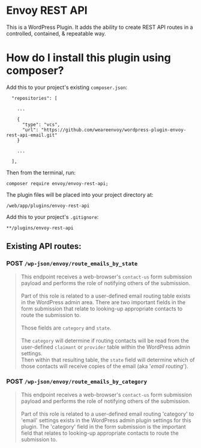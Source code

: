 # Envoy REST API

This is a WordPress Plugin.
It adds the ability to create REST API routes in a controlled, contained, & repeatable way.

# How do I install this plugin using composer?

Add this to your project's existing `composer.json`:
```
  "repositories": [

    ...

    {
      "type": "vcs",
      "url": "https://github.com/weareenvoy/wordpress-plugin-envoy-rest-api-email.git"
    }

    ...

  ],
```

Then from the terminal, run:

```
composer require envoy/envoy-rest-api;
```

The plugin files will be placed into your project directory at:
```
/web/app/plugins/envoy-rest-api
```

Add this to your project's `.gitignore`:

```
**/plugins/envoy-rest-api
```

## Existing API routes:

### __POST__ `/wp-json/envoy/route_emails_by_state`

> This endpoint receives a web-browser's `contact-us` form submission payload and performs the role of notifying others of the submission.\
> \
> Part of this role is related to a user-defined email routing table exists in the WordPress admin area. There are two important fields in the form submission that relate to looking-up appropriate contacts to route the submission to.\
> \
> Those fields are `category` and `state`.\
> \
> The `category` will determine if routing contacts will be read from the user-defined `claimant` or `provider` table within the WordPress admin settings.\
> Then within that resulting table, the `state` field will determine which of those contacts will receive copies of the email (aka '_email routing_').

### __POST__ `/wp-json/envoy/route_emails_by_category`

> This endpoint receives a web-browser's `contact-us` form submission payload and performs the role of notifying others of the submission.\
> \
> Part of this role is related to a user-defined email routing 'category' to 'email' settings exists in the WordPress admin plugin settings for this plugin. The 'category' field in the form submission is the important field that relates to looking-up appropriate contacts to route the submission to.
